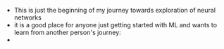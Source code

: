 * This is just the beginning of my journey towards exploration of neural networks
* it is a good place for anyone just getting started with ML and wants to learn from another person's journey:
* 
